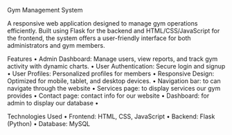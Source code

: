 Gym Management System

A responsive web application designed to manage gym operations efficiently. Built using Flask for the backend and HTML/CSS/JavaScript for the frontend, the system offers a user-friendly interface for both administrators and gym members.

Features
•	Admin Dashboard: Manage users, view reports, and track gym activity with dynamic charts.
•	User Authentication: Secure login and signup 
•	User Profiles: Personalized profiles for members 
•	Responsive Design: Optimized for mobile, tablet, and desktop devices.
•	Navigation bar: to can navigate through the website 
•	Services page: to display services our gym provides
•	Contact page: contact info for our website
•	Dashboard: for admin to display our database
•	

Technologies Used
•	Frontend: HTML, CSS, JavaScript
•	Backend: Flask (Python)
•	Database: MySQL
